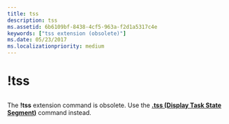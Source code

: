 ```yaml
---
title: tss
description: tss
ms.assetid: 6b6109bf-8438-4cf5-963a-f2d1a5317c4e
keywords: ["tss extension (obsolete)"]
ms.date: 05/23/2017
ms.localizationpriority: medium
---
```


# !tss


## <span id="ddk__tss_dbg"></span><span id="DDK__TSS_DBG"></span>


The **!tss** extension command is obsolete. Use the [**.tss (Display Task State Segment)**](-tss--display-task-state-segment-.md) command instead.

 

 





